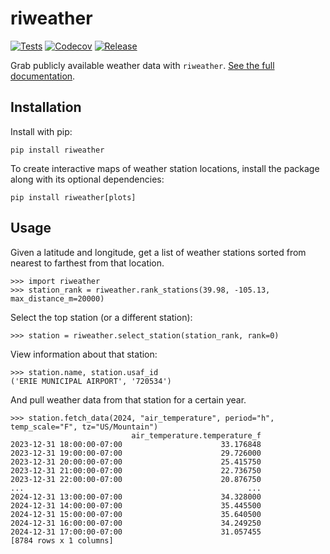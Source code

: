 # riweather

[![Tests](https://github.com/ensley-nexant/riweather/workflows/Tests/badge.svg)](https://github.com/ensley-nexant/riweather/actions?workflow=Tests)
[![Codecov](https://codecov.io/gh/ensley-nexant/riweather/branch/main/graph/badge.svg)](https://codecov.io/gh/ensley-nexant/riweather)
[![Release](https://github.com/ensley-nexant/riweather/actions/workflows/release.yml/badge.svg)](https://github.com/ensley-nexant/riweather/actions/workflows/release.yml)

Grab publicly available weather data with `riweather`. [See the full documentation](https://ensley-nexant.github.io/riweather).

## Installation

Install with pip:

```
pip install riweather
```

To create interactive maps of weather station locations, install the package along with its optional dependencies:

```
pip install riweather[plots]
```

## Usage

Given a latitude and longitude, get a list of weather stations sorted from nearest to farthest from that location.

```pycon
>>> import riweather
>>> station_rank = riweather.rank_stations(39.98, -105.13, max_distance_m=20000)
```

Select the top station (or a different station):

```pycon
>>> station = riweather.select_station(station_rank, rank=0)
```

View information about that station:

```pycon
>>> station.name, station.usaf_id
('ERIE MUNICIPAL AIRPORT', '720534')
```

And pull weather data from that station for a certain year.

```pycon
>>> station.fetch_data(2024, "air_temperature", period="h", temp_scale="F", tz="US/Mountain")
                           air_temperature.temperature_f
2023-12-31 18:00:00-07:00                      33.176848
2023-12-31 19:00:00-07:00                      29.726000
2023-12-31 20:00:00-07:00                      25.415750
2023-12-31 21:00:00-07:00                      22.736750
2023-12-31 22:00:00-07:00                      20.876750
...                                                  ...
2024-12-31 13:00:00-07:00                      34.328000
2024-12-31 14:00:00-07:00                      35.445500
2024-12-31 15:00:00-07:00                      35.640500
2024-12-31 16:00:00-07:00                      34.249250
2024-12-31 17:00:00-07:00                      31.057455
[8784 rows x 1 columns]
```
